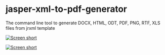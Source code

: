 jasper-xml-to-pdf-generator
===========================

The command line tool to generate DOCX, HTML, ODT, PDF, PNG, RTF, XLS files from jrxml template

[![Screen short](https://raw.github.com/javadev/jasper-xml-to-pdf-generator/master/jasper-studio-report.png)](https://github.com/javadev/jasper-xml-to-pdf-generator)

[![Screen short](https://raw.github.com/javadev/jasper-xml-to-pdf-generator/master/generated-pdf.png)](https://github.com/javadev/jasper-xml-to-pdf-generator)
